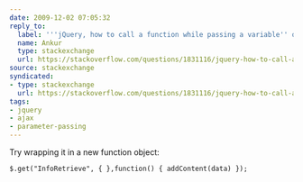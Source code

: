 ```yaml
---
date: 2009-12-02 07:05:32
reply_to:
  label: '''jQuery, how to call a function while passing a variable'' on stackoverflow'
  name: Ankur
  type: stackexchange
  url: https://stackoverflow.com/questions/1831116/jquery-how-to-call-a-function-while-passing-a-variable
source: stackexchange
syndicated:
- type: stackexchange
  url: https://stackoverflow.com/questions/1831116/jquery-how-to-call-a-function-while-passing-a-variable/1831132#1831132
tags:
- jquery
- ajax
- parameter-passing
---
```


Try wrapping it in a new function object:

    $.get("InfoRetrieve", { },function() { addContent(data) });